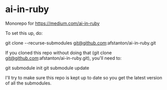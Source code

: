 # ai-in-ruby
Monorepo for https://medium.com/ai-in-ruby

To set this up, do:

git clone --recurse-submodules git@github.com:afstanton/ai-in-ruby.git

If you cloned this repo without doing that (git clone git@github.com:afstanton/ai-in-ruby.git), you'll need to:

git submodule init
git submodule update

I'll try to make sure this repo is kept up to date so you get the latest version of all the submodules.
